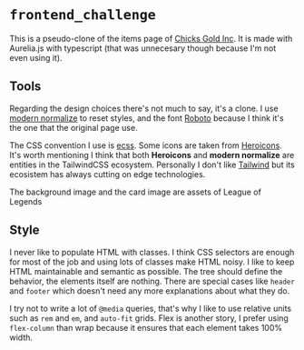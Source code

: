 # `frontend_challenge`

This is a pseudo-clone of the items page of [Chicks Gold Inc](https://chicksgold.com/items). It is made with Aurelia.js with typescript (that was unnecesary though because I'm not even using it).

## Tools

Regarding the design choices there's not much to say, it's a clone. I use [modern normalize](https://github.com/sindresorhus/modern-normalize) to reset styles, and the font [Roboto](https://fonts.google.com/specimen/Roboto) because I think it's the one that the original page use.

The CSS convention I use is [ecss](https://ecss.info/en/). Some icons are taken from [Heroicons](https://heroicons.com/). It's worth mentioning I think that both **Heroicons** and **modern normalize** are entities in the TailwindCSS ecosystem. Personally I don't like [Tailwind](https://github.com/tailwindlabs/tailwindcss) but its ecosistem has always cutting on edge technologies.

The background image and the card image are assets of League of Legends

## Style

I never like to populate HTML with classes. I think CSS selectors are enough for most of the job and using lots of classes make HTML noisy. I like to keep HTML maintainable and semantic as possible. The tree should define the behavior, the elements itself are nothing. There are special cases like `header` and `footer` which doesn't need any more explanations about what they do.

I try not to write a lot of `@media` queries, that's why I like to use relative units such as `rem` and `em`, and `auto-fit` grids. Flex is another story, I prefer using `flex-column` than wrap because it ensures that each element takes 100% width.